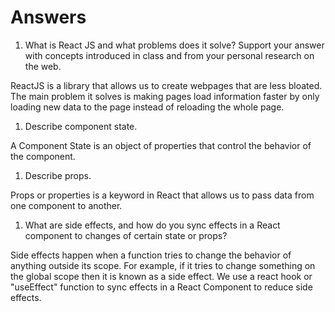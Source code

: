 # Answers

1. What is React JS and what problems does it solve? Support your answer with concepts introduced in class and from your personal research on the web.

ReactJS is a library that allows us to create webpages that are less bloated. The main problem it solves is making pages load information faster by only loading new data to the page instead of reloading the whole page.

1. Describe component state.

A Component State is an object of properties that control the behavior of the component.  

1. Describe props.

Props or properties is a keyword in React that allows us to pass data from one component to another. 

1. What are side effects, and how do you sync effects in a React component to changes of certain state or props?

Side effects happen when a function tries to change the behavior of anything outside its scope. For example, if it tries to change something on the global scope then it is known as a side effect. We use a react hook or "useEffect" function to sync effects in a React Component to reduce side effects.

